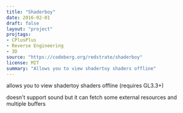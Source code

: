 ```yaml
---
title: "Shaderboy"
date: 2016-02-01
draft: false
layout: "project"
projtags:
- CPlusPlus
- Reverse Engineering
- 3D
source: "https://codeberg.org/redstrate/shaderboy"
license: MIT
summary: "Allows you to view shadertoy shaders offline"
---
```


allows you to view shadertoy shaders offline (requires GL3.3+)

doesn't support sound but it can fetch some external resources and multiple buffers
